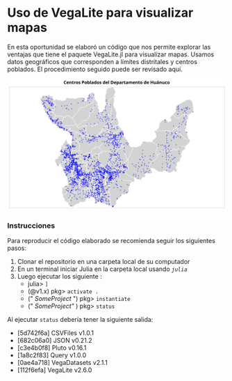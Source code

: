# Uso de VegaLite para visualizar mapas

En esta oportunidad se elaboró un código que nos permite explorar las ventajas que tiene el paquete VegaLite.jl para visualizar mapas. Usamos datos geográficos que corresponden a límites distritales y centros poblados. El procedimiento seguido puede ser revisado aquí.

![](img/mapa2_huanuco.svg)

### Instrucciones

Para reproducir el código elaborado se recomienda seguir los siguientes pasos:

1. Clonar el repositorio en una carpeta local de su computador
2. En un terminal iniciar Julia en la carpeta local usando *`julia`*
3. Luego ejecutar los siguiente :
   * julia> `]`
   * (@v1.x) pkg> `activate .`
   * (" *SomeProject* ") pkg> `instantiate`
   * (" *SomeProject"* ) pkg> `status`

Al ejecutar `status` debería tener la siguiente salida:

* [5d742f6a] CSVFiles v1.0.1
* [682c06a0] JSON v0.21.2
* [c3e4b0f8] Pluto v0.16.1
* [1a8c2f83] Query v1.0.0
* [0ae4a718] VegaDatasets v2.1.1
* [112f6efa] VegaLite v2.6.0
